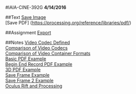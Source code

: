 #IAIA-CINE-392G
**4/14/2016**
  
##Text
[Save Image](https://processing.org/reference/saveFrame_.html)  
[Save PDF] (https://processing.org/reference/libraries/pdf/)  


##Assignment
[Export](../assignment/A11-Export.md)  

##Notes
[Video Codec Defined](http://encyclopedia2.thefreedictionary.com/video+codec)  
[Comparison of Video Codecs](https://en.wikipedia.org/wiki/Comparison_of_video_codecs)  
[Comparison of Video Container Formats](https://en.wikipedia.org/wiki/Comparison_of_video_container_formats)  
[Basic PDF Example](http://learningprocessing.com/examples/chp21/example-21-01-basic-PDF)  
[Begin End Record PDF Example](http://learningprocessing.com/examples/chp21/example-21-02-begin-end-record-PDF)  
[3D PDF Example](http://learningprocessing.com/examples/chp21/example-21-04-3D-PDF)  
[Save Frame Example](http://learningprocessing.com/examples/chp21/example-21-05-saveFrames)  
[Save Frame 2 Example](http://learningprocessing.com/examples/chp21/example-21-06-saveFrames-2)  
[Oculus Rift and Processing](https://github.com/kougaku/OculusRiftP5)
